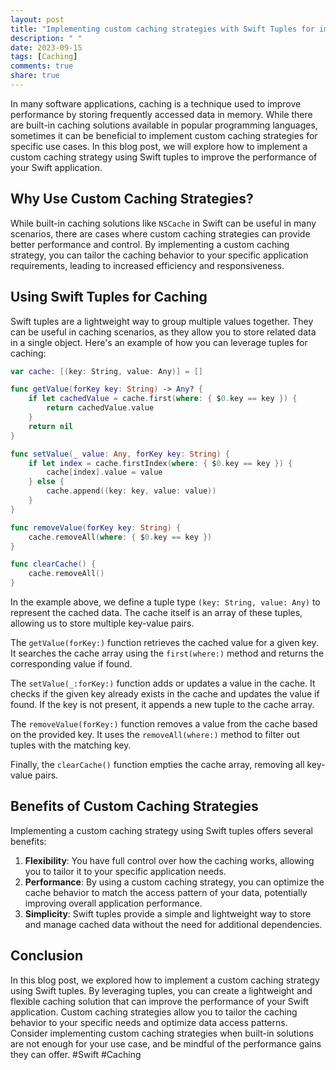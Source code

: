 ```yaml
---
layout: post
title: "Implementing custom caching strategies with Swift Tuples for improved performance."
description: " "
date: 2023-09-15
tags: [Caching]
comments: true
share: true
---
```


In many software applications, caching is a technique used to improve performance by storing frequently accessed data in memory. While there are built-in caching solutions available in popular programming languages, sometimes it can be beneficial to implement custom caching strategies for specific use cases. In this blog post, we will explore how to implement a custom caching strategy using Swift tuples to improve the performance of your Swift application.

## Why Use Custom Caching Strategies?

While built-in caching solutions like `NSCache` in Swift can be useful in many scenarios, there are cases where custom caching strategies can provide better performance and control. By implementing a custom caching strategy, you can tailor the caching behavior to your specific application requirements, leading to increased efficiency and responsiveness.

## Using Swift Tuples for Caching

Swift tuples are a lightweight way to group multiple values together. They can be useful in caching scenarios, as they allow you to store related data in a single object. Here's an example of how you can leverage tuples for caching:

```swift
var cache: [(key: String, value: Any)] = []

func getValue(forKey key: String) -> Any? {
    if let cachedValue = cache.first(where: { $0.key == key }) {
        return cachedValue.value
    }
    return nil
}

func setValue(_ value: Any, forKey key: String) {
    if let index = cache.firstIndex(where: { $0.key == key }) {
        cache[index].value = value
    } else {
        cache.append((key: key, value: value))
    }
}

func removeValue(forKey key: String) {
    cache.removeAll(where: { $0.key == key })
}

func clearCache() {
    cache.removeAll()
}
```

In the example above, we define a tuple type `(key: String, value: Any)` to represent the cached data. The cache itself is an array of these tuples, allowing us to store multiple key-value pairs.

The `getValue(forKey:)` function retrieves the cached value for a given key. It searches the cache array using the `first(where:)` method and returns the corresponding value if found.

The `setValue(_:forKey:)` function adds or updates a value in the cache. It checks if the given key already exists in the cache and updates the value if found. If the key is not present, it appends a new tuple to the cache array.

The `removeValue(forKey:)` function removes a value from the cache based on the provided key. It uses the `removeAll(where:)` method to filter out tuples with the matching key.

Finally, the `clearCache()` function empties the cache array, removing all key-value pairs.

## Benefits of Custom Caching Strategies

Implementing a custom caching strategy using Swift tuples offers several benefits:

1. **Flexibility**: You have full control over how the caching works, allowing you to tailor it to your specific application needs.
2. **Performance**: By using a custom caching strategy, you can optimize the cache behavior to match the access pattern of your data, potentially improving overall application performance.
3. **Simplicity**: Swift tuples provide a simple and lightweight way to store and manage cached data without the need for additional dependencies.

## Conclusion

In this blog post, we explored how to implement a custom caching strategy using Swift tuples. By leveraging tuples, you can create a lightweight and flexible caching solution that can improve the performance of your Swift application. Custom caching strategies allow you to tailor the caching behavior to your specific needs and optimize data access patterns. Consider implementing custom caching strategies when built-in solutions are not enough for your use case, and be mindful of the performance gains they can offer. #Swift #Caching